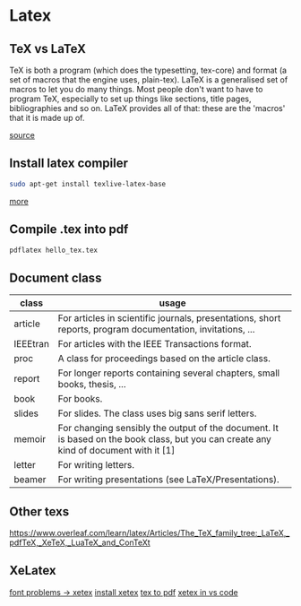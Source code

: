 # Latex


## TeX vs LaTeX 

TeX is both a program (which does the typesetting, tex-core) and format (a set of macros that the engine uses, plain-tex). 
LaTeX is a generalised set of macros to let you do many things. Most people don't want to have to program TeX, especially to set up things like sections, title pages, bibliographies and so on. LaTeX provides all of that: these are the 'macros' that it is made up of.

[source](https://tex.stackexchange.com/questions/49/what-is-the-difference-between-tex-and-latex)

## Install latex compiler

```sh
sudo apt-get install texlive-latex-base
```

[more](https://www.overleaf.com/learn/latex/Choosing_a_LaTeX_Compiler)

## Compile .tex into pdf

```sh
pdflatex hello_tex.tex
```

## Document class

| class | usage |
| --- | --- |
| article | For articles in scientific journals, presentations, short reports, program documentation, invitations, ... |
| IEEEtran | For articles with the IEEE Transactions format. |
| proc | A class for proceedings based on the article class. |
| report | For longer reports containing several chapters, small books, thesis, ... |
| book | For books. |
| slides | For slides. The class uses big sans serif letters. |
| memoir | For changing sensibly the output of the document. It is based on the book class, but you can create any kind of document with it [1] |
| letter | For writing letters. |
| beamer | For writing presentations (see LaTeX/Presentations). |

## Other texs

https://www.overleaf.com/learn/latex/Articles/The_TeX_family_tree:_LaTeX,_pdfTeX,_XeTeX,_LuaTeX_and_ConTeXt

## XeLatex

[font problems -> xetex](https://stackoverflow.com/questions/25969041/package-inputenc-error-unicode-char-u8%CE%B2-not-set-up-for-use-with-latex)
[install xetex](https://tex.stackexchange.com/questions/179778/xelatex-under-ubuntu)
[tex to pdf](https://tug.org/pipermail/xetex/2009-November/014991.html)
[xetex in vs code](https://stackoverflow.com/questions/56109128/enable-xelatex-in-latex-workshops-for-visual-studio-code)